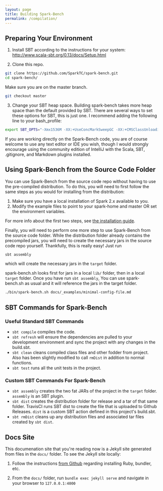 ```yaml
---
layout: page
title: Building Spark-Bench
permalink: /compilation/
---
```


## Preparing Your Environment
1. Install SBT according to the instructions for your system: <http://www.scala-sbt.org/0.13/docs/Setup.html>

2. Clone this repo.
```bash
git clone https://github.com/SparkTC/spark-bench.git
cd spark-bench/
```
Make sure you are on the master branch.
```bash
git checkout master
```

3. Change your SBT heap space. Building spark-bench takes more heap space than the default provided by SBT. There are several ways to set these options for SBT, 
this is just one. I recommend adding the following line to your bash_profile:
```bash
export SBT_OPTS="-Xmx1536M -XX:+UseConcMarkSweepGC -XX:+CMSClassUnloadingEnabled -XX:MaxPermSize=2G -Xss2M"
```

If you are working directly on the Spark-Bench code, you are of course welcome to use any text editor or IDE you wish, though 
I would strongly encourage using the community edition of IntelliJ with the Scala, SBT, .gitignore, and Markdown plugins installed. 

## Using Spark-Bench from the Source Code Folder

You can use Spark-Bench from the source code repo without having to use the pre-compiled distribution. 
To do this, you will need to first follow the same steps as you would for installing from the distribution:

1. Make sure you have a local installation of Spark 2.x available to you.
2. Modify the example files to point to your spark-home and master OR set the environment variables.

For more info about the first two steps, see [the installation guide](../_users-guide/installation.md).

Finally, you will need to perform one more step to use Spark-Bench from the source code folder. 
While the distribution folder already contains the precompiled jars,
you will need to create the necessary jars in the source code repo yourself. 
Thankfully, this is really easy! Just run
```bash
sbt assembly
```
which will create the necessary jars in the `target` folder. 

spark-bench.sh looks first for jars in a local `lib/` folder, then in a local `target` folder. Once you have run `sbt assembly`,
You can use spark-bench.sh as usual and it will reference the jars in the target folder.
```bash
./bin/spark-bench.sh docs/_examples/minimal-config-file.md
```

## SBT Commands for Spark-Bench

### Useful Standard SBT Commands
- `sbt compile` compiles the code.
- `sbt refresh` will ensure the dependencies are pulled to your development environment and sync the project with any changes in the build.sbt.
- `sbt clean` cleans compiled class files and other fodder from project. Also has been slightly modified to call `rmDist` in addition to normal functions.
- `sbt test` runs all the unit tests in the project.

### Custom SBT Commands For Spark-Bench
- `sbt assembly` creates the two fat JARs of the project in the `target` folder. `assembly` is an SBT plugin.
- `sbt dist` creates the distribution folder for release and a tar of that same folder. TravisCI runs SBT dist to create the file that is uploaded to Github Releases. 
`dist` is a custom SBT action defined in this project's build.sbt.
- `sbt rmDist` cleans up any distribution files and associated tar files created by `sbt dist`.

## Docs Site
This documenation site that you're reading now is a Jekyll site generated from files in the `docs/` folder.
To see the Jekyll site locally:

1. Follow the instructions [from Github](https://help.github.com/articles/setting-up-your-github-pages-site-locally-with-jekyll/)
regarding installing Ruby, bundler, etc.

2. From the `docs/` folder, run `bundle exec jekyll serve` and navigate in your browser to `127.0.0.1:4000`
